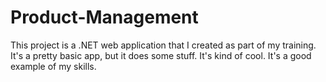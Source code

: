 # Product-Management
This project is a .NET web application that I created as part of my training.  It's a pretty basic app, but it does some stuff.  It's kind of cool.  It's a good example of my skills.
